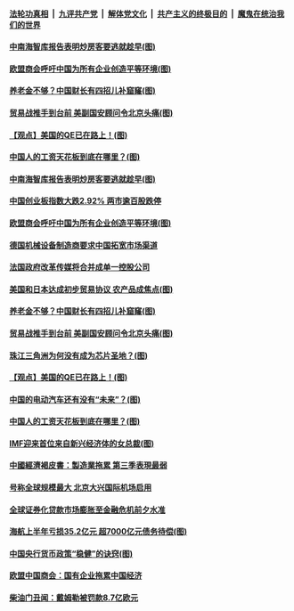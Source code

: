 ####  [法轮功真相](../../../../basic/blob/master/README.md?t=09261552) &nbsp;|&nbsp; [九评共产党](../../../../9ping.md/blob/master/README.md?t=09261552) &nbsp;|&nbsp; [解体党文化](../../../../jtdwh.md/blob/master/README.md?t=09261552)  &nbsp;|&nbsp; [共产主义的终极目的](../../../../gczydzjmd.md/blob/master/README.md?t=09261552) &nbsp;|&nbsp; [魔鬼在统治我们的世界](../../../../mgztzwmdsj.md/blob/master/README.md?t=09261552) 

#### [中南海智库报告表明炒房客要逃就趁早(图)](../pages/p5/908588.md?t=09261552) 

#### [欧盟商会呼吁中国为所有企业创造平等环境(图)](../pages/p5/908577.md?t=09261552) 

#### [养老金不够？中国财长有四招儿补窟窿(图)](../pages/p5/908499.md?t=09261552) 

#### [贸易战推手到台前 美副国安顾问令北京头痛(图)](../pages/p5/908511.md?t=09261552) 

#### [【观点】美国的QE已在路上！(图)](../pages/p5/908519.md?t=09261552) 

#### [中国人的工资天花板到底在哪里？(图)](../pages/p5/908503.md?t=09261552) 

#### [中南海智库报告表明炒房客要逃就趁早(图)](../pages/p5/908588.md?t=09261552) 

#### [中国创业板指数大跌2.92% 两市逾百股跌停](../pages/p5/908583.md?t=09261552) 

#### [欧盟商会呼吁中国为所有企业创造平等环境(图)](../pages/p5/908577.md?t=09261552) 

#### [德国机械设备制造商要求中国拓宽市场渠道](../pages/p5/908576.md?t=09261552) 

#### [法国政府改革传媒将合并成单一控股公司](../pages/p5/908575.md?t=09261552) 

#### [美国和日本达成初步贸易协议 农产品成焦点(图)](../pages/p5/908537.md?t=09261552) 

#### [养老金不够？中国财长有四招儿补窟窿(图)](../pages/p5/908499.md?t=09261552) 

#### [贸易战推手到台前 美副国安顾问令北京头痛(图)](../pages/p5/908511.md?t=09261552) 

#### [珠江三角洲为何没有成为芯片圣地？(图)](../pages/p5/908522.md?t=09261552) 

#### [【观点】美国的QE已在路上！(图)](../pages/p5/908519.md?t=09261552) 

#### [中国的电动汽车还有没有“未来”？(图)](../pages/p5/908500.md?t=09261552) 

#### [中国人的工资天花板到底在哪里？(图)](../pages/p5/908503.md?t=09261552) 

#### [IMF迎来首位来自新兴经济体的女总裁(图)](../pages/p5/908508.md?t=09261552) 

#### [中國經濟褐皮書：製造業拖累 第三季表現最弱](../pages/p5/908480.md?t=09261552) 

#### [号称全球规模最大 北京大兴国际机场启用](../pages/p5/908477.md?t=09261552) 

#### [全球证券化贷款市场膨胀至金融危机前夕水准](../pages/p5/908467.md?t=09261552) 

#### [海航上半年亏损35.2亿元 超7000亿元债务待偿(图)](../pages/p5/908465.md?t=09261552) 

#### [中国央行货币政策“稳健”的诀窍(图)](../pages/p5/908463.md?t=09261552) 

#### [欧盟中国商会：国有企业拖累中国经济](../pages/p5/908461.md?t=09261552) 

#### [柴油门丑闻：戴姆勒被罚款8.7亿欧元](../pages/p5/908436.md?t=09261552) 

